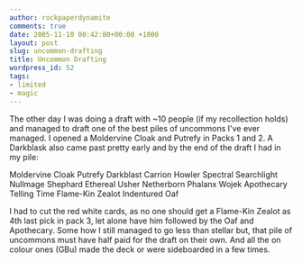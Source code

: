 ```yaml
---
author: rockpaperdynamite
comments: true
date: 2005-11-10 00:42:00+00:00 +1000
layout: post
slug: uncommon-drafting
title: Uncommon Drafting
wordpress_id: 52
tags:
- limited
- magic
---
```


The other day I was doing a draft with ~10 people (if my recollection holds) and managed to draft one of the best piles of uncommons I've ever managed. I opened a Moldervine Cloak and Putrefy in Packs 1 and 2. A Darkblask also came past pretty early and by the end of the draft I had in my pile:

Moldervine Cloak
Putrefy
Darkblast
Carrion Howler
Spectral Searchlight
Nullmage Shephard
Ethereal Usher
Netherborn Phalanx
Wojek Apothecary
Telling Time
Flame-Kin Zealot
Indentured Oaf

I had to cut the red white cards, as no one should get a Flame-Kin Zealot as 4th last pick in pack 3, let alone have him followed by the Oaf and Apothecary.
Some how I still managed to go less than stellar but, that pile of uncommons must have half paid for the draft on their own. And all the on colour ones (GBu) made the deck or were sideboarded in a few times.
